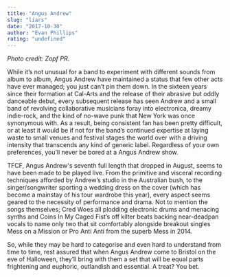```yaml
---
title: "Angus Andrew"
slug: "liars"
date: "2017-10-30"
author: "Evan Phillips"
rating: "undefined"
---
```


_Photo credit: Zopf PR._

While it’s not unusual for a band to experiment with different sounds from album to album, Angus Andrew have maintained a status that few other acts have ever managed; you just can’t pin them down. In the sixteen years since their formation at Cal-Arts and the release of their abrasive but oddly danceable debut, every subsequent release has seen Andrew and a small band of revolving collaborative musicians foray into electronica, dreamy indie-rock, and the kind of no-wave punk that New York was once synonymous with. As a result, being consistent fan has been pretty difficult, or at least it would be if not for the band’s continued expertise at laying waste to small venues and festival stages the world over with a driving intensity that transcends any kind of generic label. Regardless of your own preferences, you’ll never be bored at a Angus Andrew show.

TFCF, Angus Andrew's seventh full length that dropped in August, seems to have been made to be played live. From the primitive and visceral recording techniques afforded by Andrew’s studio in the Australian bush, to the singer/songwriter sporting a wedding dress on the cover (which has become a mainstay of his tour wardrobe this year), every aspect seems geared to the necessity of performance and drama. Not to mention the songs themselves; Cred Woes all plodding electronic drums and menacing synths and Coins In My Caged Fist’s off kilter beats backing near-deadpan vocals to name only two that sit comfortably alongside breakout singles Mess on a Mission or Pro Anti Anti from the superb Mess in 2014.

So, while they may be hard to categorise and even hard to understand from time to time, rest assured that when Angus Andrew come to Bristol on the eve of Halloween, they’ll bring with them a set that will be equal parts frightening and euphoric, outlandish and essential. A treat? You bet.
